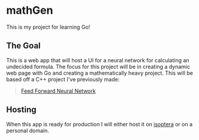 # mathGen
This is my project for learning Go!

## The Goal
This is a web app that will host a UI for a neural network for calculating an undecided formula. The focus for this project will be in creating a dynamic web page with Go and creating a mathematically heavy project. This will be based off a C++ project I've previously made: 
> [Feed Forward Neural Network](https://github.com/Clayal10/feed_forward_nn)

## Hosting
When this app is ready for production I will either host it on [isoptera](https://isoptera.lcsc.edu/~cshumaker) or on a personal domain.
